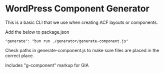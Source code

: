 # WordPress Component Generator

This is a basic CLI that we use when creating ACF layouts or components.

Add the below to package.json

    "generate": "bun run ./generator/generate-component.js"

Check paths in generate-component.js to make sure files are placed in the correct place. 

Includes "g-component" markup for GIA
